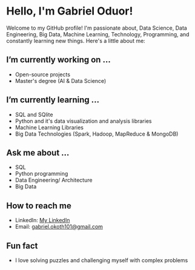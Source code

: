 # Hello, I'm Gabriel Oduor!

Welcome to my GitHub profile! I'm passionate about, Data Science, Data Engineering, Big Data, Machine Learning, Technology, Programming, and constantly learning new things. Here's a little about me:

##  I’m currently working on ...
- Open-source projects
- Master's degree (AI & Data Science)
  

##  I’m currently learning ...
- SQL and SQlite 
- Python and it's data visualization and analysis libraries
- Machine Learning Libraries
- Big Data Technologies (Spark, Hadoop, MapReduce & MongoDB)

## Ask me about ...
- SQL
- Python programming
- Data Engineering/ Architecture
- Big Data
##  How to reach me
- LinkedIn: [My LinkedIn](linkedin.com/in/gabriel-oduor)
- Email: gabriel.okoth101@gmail.com

## Fun fact
- I love solving puzzles and challenging myself with complex problems


